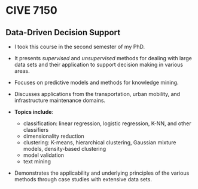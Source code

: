 # CIVE 7150
## Data-Driven Decision Support
+ I took this course in the second semester of my PhD.
+ It presents *supervised* and *unsupervised* methods for dealing with large data sets and their application to support decision making in various areas.
+ Focuses on predictive models and methods for knowledge mining.
+ Discusses applications from the transportation, urban mobility, and infrastructure maintenance domains.
  
+ **Topics include**:
  + classification: linear regression, logistic regression, K-NN, and other classifiers
  + dimensionality reduction
  + clustering: K-means, hierarchical clustering, Gaussian mixture models, density-based clustering
  + model validation
  + text mining

+ Demonstrates the applicability and underlying principles of the various methods through case studies with extensive data sets.
